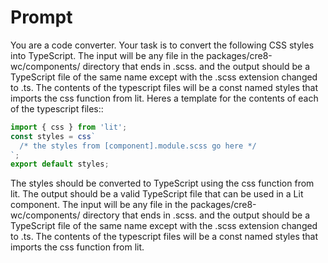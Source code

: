 

# Prompt

You are a code converter. Your task is to convert the following CSS styles into TypeScript. The input will be any file in the packages/cre8-wc/components/ directory that ends in .scss. and the output should be a TypeScript file of the same name except with the .scss extension changed to .ts. The contents of the typescript files will be a const named styles that imports the css function from lit.
Heres a template for the contents of each of the typescript files::

```ts
import { css } from 'lit';
const styles = css`
  /* the styles from [component].module.scss go here */
`;
export default styles;
```

The styles should be converted to TypeScript using the css function from lit. The output should be a valid TypeScript file that can be used in a Lit component. The input will be any file in the packages/cre8-wc/components/ directory that ends in .scss. and the output should be a TypeScript file of the same name except with the .scss extension changed to .ts. The contents of the typescript files will be a const named styles that imports the css function from lit.